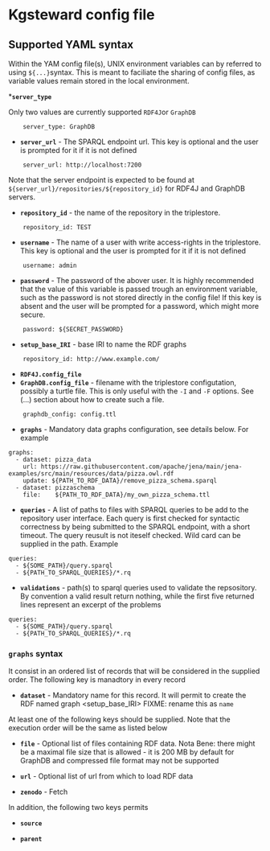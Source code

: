 
# Kgsteward config file

## Supported YAML syntax

Within the YAM config file(s), UNIX environment variables can by referred to using `${...}`syntax. This is meant to faciliate the sharing of config files, as variable values remain stored in the local environment.


*__`server_type`__

Only two values are currently supported `RDF4J`or `GraphDB`

```{yaml}
    server_type: GraphDB
```

* __`server_url`__ - The SPARQL endpoint url. This key is optional and the user is prompted for it if it is not defined

```{yaml}
    server_url: http://localhost:7200
```
Note that the server endpoint is expected to be found at `${server_url}/repositories/${repository_id}` for RDF4J and GraphDB servers.

* __`repository_id`__ - the name of the repository in the triplestore.

```{yaml}
    repository_id: TEST
```

* __`username`__ - The name of a user with write access-rights in the triplestore. This key is optional and the user is prompted for it if it is not defined

```{yaml}
    username: admin
```

* __`password`__ - The password of the abover user. It is highly recommended that the value of this variable is passed trough an environment variable, such as the password is not stored directly in the config file! If this key is absent and the user will be prompted for a password, which might more secure.

```{yaml}
    password: ${SECRET_PASSWORD}
```

* __`setup_base_IRI`__ - base IRI to name the RDF graphs 

```{yaml}
    repository_id: http://www.example.com/
```


* __`RDF4J.config_file`__
* __`GraphDB.config_file`__ - filename with the triplestore configutation, possibly a turtle file. This is only useful with the `-I` and `-F` options. See (...) section about how to create such a file. 

```{yaml}
    graphdb_config: config.ttl
```

* __`graphs`__ - Mandatory data graphs configuration, see details below. For example

```{yaml}
graphs:
  - dataset: pizza_data
    url: https://raw.githubusercontent.com/apache/jena/main/jena-examples/src/main/resources/data/pizza.owl.rdf
    update: ${PATH_TO_RDF_DATA}/remove_pizza_schema.sparql
  - dataset: pizzaschema
    file:    ${PATH_TO_RDF_DATA}/my_own_pizza_schema.ttl
```

* __`queries`__ - A list of paths to files with SPARQL queries to be add to the repository user interface. Each query is first checked for syntactic correctness by being submitted to the SPARQL endpoint, with a short timeout. The query reusult is not iteself checked. Wild card can be supplied in the path. Example

```{yaml}
queries:
  - ${SOME_PATH}/query.sparql
  - ${PATH_TO_SPARQL_QUERIES}/*.rq
```

* __`validations`__ - path(s) to sparql queries used to validate the repsository.
By convention a valid result return nothing, while the first five returned lines
represent an excerpt of the problems

```{yaml}
queries:
  - ${SOME_PATH}/query.sparql
  - ${PATH_TO_SPARQL_QUERIES}/*.rq
```

### `graphs` syntax

It consist in an ordered list of records that will be considered in the supplied order. The following key is manadtory in every record

* __`dataset`__ - Mandatory name for this record. It will permit to create the RDF named graph <setup_base_IRI><dataset> FIXME: rename this as `name`

At least one of the following keys should be supplied. Note that the execution order will be the same as listed below

* __`file`__ - Optional list of files containing RDF data. Nota Bene: there might be a maximal file size that is allowed - it is 200 MB by default for GraphDB and compressed file format may not be supported 

* __`url`__ - Optional list of url from which to load RDF data

* __`zenodo`__ - Fetch 

In addition, the following two keys permits

* __`source`__

* __`parent`__
